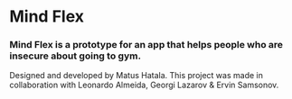 # Mind Flex
### Mind Flex is a prototype for an app that helps people who are insecure about going to gym.

Designed and developed by Matus Hatala. 
This project was made in collaboration with Leonardo Almeida, Georgi Lazarov & Ervin Samsonov.
